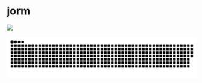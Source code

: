 <h1>jorm</h1>

<img src="https://profile-counter.glitch.me/sirjorm/count.svg" />

![Snake animation](https://github.com/sirjorm/sirjorm/blob/output/github-contribution-grid-snake.svg)
